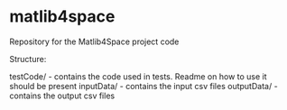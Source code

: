 # matlib4space
Repository for the Matlib4Space project code

Structure:

testCode/ - contains the code used in tests. Readme on how to use it should be present
inputData/ - contains the input csv files
outputData/ - contains the output csv files
